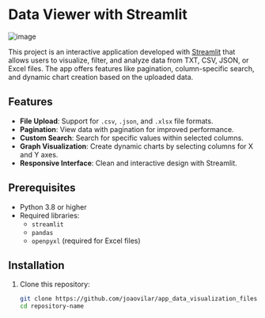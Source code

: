 # Data Viewer with Streamlit

![image](https://github.com/user-attachments/assets/00326dbc-ac4d-4a4c-93cb-6f02594f8ba0)


This project is an interactive application developed with [Streamlit](https://streamlit.io/) that allows users to visualize, filter, and analyze data from TXT, CSV, JSON, or Excel files. The app offers features like pagination, column-specific search, and dynamic chart creation based on the uploaded data.

## Features

- **File Upload**: Support for `.csv`, `.json`, and `.xlsx` file formats.
- **Pagination**: View data with pagination for improved performance.
- **Custom Search**: Search for specific values within selected columns.
- **Graph Visualization**: Create dynamic charts by selecting columns for X and Y axes.
- **Responsive Interface**: Clean and interactive design with Streamlit.

## Prerequisites

- Python 3.8 or higher
- Required libraries:
  - `streamlit`
  - `pandas`
  - `openpyxl` (required for Excel files)

## Installation

1. Clone this repository:

   ```bash
   git clone https://github.com/joaovilar/app_data_visualization_files.git
   cd repository-name
